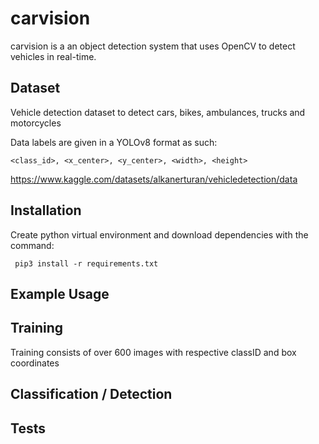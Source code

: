 # carvision

carvision is a an object detection system that uses OpenCV to detect vehicles in real-time.

## Dataset
Vehicle detection dataset to detect cars, bikes, ambulances, trucks and motorcycles

Data labels are given in a YOLOv8 format as such: 

``<class_id>, <x_center>, <y_center>, <width>, <height>``

https://www.kaggle.com/datasets/alkanerturan/vehicledetection/data

## Installation

Create python virtual environment and download dependencies with the command:

``` pip3 install -r requirements.txt```

## Example Usage

## Training

Training consists of over 600 images with respective classID and box coordinates

## Classification / Detection

## Tests
